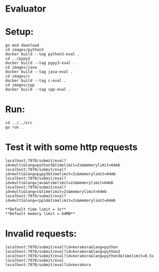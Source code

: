 # Evaluator

# Setup:
    go mod download
    cd images/python3
    docker build --tag python3-eval .
    cd ../pypy3
    docker build --tag pypy3-eval .
    cd images/java
    docker build --tag java-eval .
    cd images/c
    docker build --tag c-eval .
    cd images/cpp
    docker build --tag cpp-eval .

# Run:
    cd ../../src
    go run .

# Test it with some http requests

    localhost:7070/submit/eval?id=multi&lang=python3&timelimit=2s&memorylimit=64mb
    localhost:7070/submit/eval?id=multi&lang=pypy3&timelimit=2s&memorylimit=64mb
    localhost:7070/submit/eval?id=multi&lang=java&timelimit=2s&memorylimit=64mb
    localhost:7070/submit/eval?id=multi&lang=c&timelimit=2s&memorylimit=64mb
    localhost:7070/submit/eval?id=multi&lang=cpp14&timelimit=2s&memorylimit=64mb

    **Default time limit = 1s**
    **Default memory limit = 64MB**

# Invalid requests:
    localhost:7070/submit/eval?id=korakora&lang=python
    localhost:7070/submit/eval?id=korakora&lang=python2
    localhost:7070/submit/eval?id=korakora&lang=python3&timelimit=0.5s
    localhost:7070/submit/eval
    localhost:7070/submit/eval?id=korakora
    